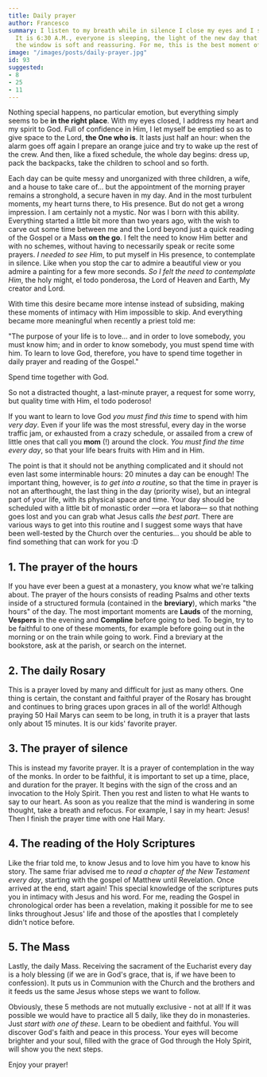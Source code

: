 ```yaml
---
title: Daily prayer
author: Francesco
summary: I listen to my breath while in silence I close my eyes and I start praying.
  It is 6:30 A.M., everyone is sleeping, the light of the new day that appears from
  the window is soft and reassuring. For me, this is the best moment of the day.
image: "/images/posts/daily-prayer.jpg"
id: 93
suggested:
- 8
- 25
- 11
---
```


Nothing special happens, no particular emotion, but everything simply seems to be **in the right place**. With my eyes closed, I address my heart and my spirit to God. Full of confidence in Him, I let myself be emptied so as to give space to the Lord, **the One who is**. It lasts just half an hour: when the alarm goes off again I prepare an orange juice and try to wake up the rest of the crew. And then, like a fixed schedule, the whole day begins: dress up, pack the backpacks, take the children to school and so forth.  

Each day can be quite messy and unorganized with three children, a wife, and a house to take care of… but the appointment of the morning prayer remains a stronghold, a secure haven in my day. And in the most turbulent moments, my heart turns there, to His presence. But do not get a wrong impression. I am certainly not a mystic. Nor was I born with this ability. Everything started a little bit more than two years ago, with the wish to carve out some time between me and the Lord beyond just a quick reading of the Gospel or a Mass **on the go**. I felt the need to know Him better and with no schemes, without having to necessarily speak or recite some prayers. *I needed to see Him*, to put myself in His presence, to contemplate in silence. Like when you stop the car to admire a beautiful view or you admire a painting for a few more seconds. *So I felt the need to contemplate Him*, the holy might, el todo ponderosa, the Lord of Heaven and Earth, My creator and Lord.  

With time this desire became more intense instead of subsiding, making these moments of intimacy with Him impossible to skip. And everything became more meaningful when recently a priest told me:  

"The purpose of your life is to love... and in order to love somebody, you must know him; and in order to know somebody, you must spend time with him. To learn to love God, therefore, you have to spend time together in daily prayer and reading of the Gospel."  

Spend time together with God.  

So not a distracted thought, a last-minute prayer, a request for some worry, but quality time with Him, el todo poderoso!  

If you want to learn to love God *you must find this time* to spend with him *very day*. Even if your life was the most stressful, every day in the worse traffic jam, or exhausted from a crazy schedule, or assailed from a crew of little ones that call you **mom** (!) around the clock. *You must find the time every day*, so that your life bears fruits with Him and in Him.

The point is that it should not be anything complicated and it should not even last some interminable hours: 20 minutes a day can be enough! The important thing, however, is *to get into a routine*, so that the time in prayer is not an afterthought, the last thing in the day (priority wise), but an integral part of your life, with its physical space and time. Your day should be scheduled with a little bit of monastic order —ora et labora— so that nothing goes lost and you can grab what Jesus calls *the best part*. There are various ways to get into this routine and I suggest some ways that have been well-tested by the Church over the centuries... you should be able to find something that can work for you :D  

## 1. The prayer of the hours  

If you have ever been a guest at a monastery, you know what we're talking about. The prayer of the hours consists of reading Psalms and other texts inside of a structured formula (contained in the **breviary**), which marks "the hours" of the day. The most important moments are **Lauds** of the morning, **Vespers** in the evening and **Compline** before going to bed. To begin, try to be faithful to one of these moments, for example before going out in the morning or on the train while going to work. Find a breviary at the bookstore, ask at the parish, or search on the internet.  

## 2. The daily Rosary  

This is a prayer loved by many and difficult for just as many others. One thing is certain, the constant and faithful prayer of the Rosary has brought and continues to bring graces upon graces in all of the world! Although praying 50 Hail Marys can seem to be long, in truth it is a prayer that lasts only about 15 minutes. It is our kids' favorite prayer.  

## 3. The prayer of silence  

This is instead my favorite prayer. It is a prayer of contemplation in the way of the monks. In order to be faithful, it is important to set up a time, place, and duration for the prayer. It begins with the sign of the cross and an invocation to the Holy Spirit. Then you rest and listen to what He wants to say to our heart. As soon as you realize that the mind is wandering in some thought, take a breath and refocus. For example, I say in my heart: Jesus! Then I finish the prayer time with one Hail Mary.  

## 4. The reading of the Holy Scriptures  

Like the friar told me, to know Jesus and to love him you have to know his story. The same friar advised me to *read a chapter of the New Testament every day*, starting with the gospel of Matthew until Revelation. Once arrived at the end, start again! This special knowledge of the scriptures puts you in intimacy with Jesus and his word. For me, reading the Gospel in chronological order has been a revelation, making it possible for me to see links throughout Jesus' life and those of the apostles that I completely didn't notice before.  

## 5. The Mass  

Lastly, the daily Mass. Receiving the sacrament of the Eucharist every day is a holy blessing (if we are in God's grace, that is, if we have been to confession). It puts us in Communion with the Church and the brothers and it feeds us the same Jesus whose steps we want to follow.  

Obviously, these 5 methods are not mutually exclusive - not at all! If it was possible we would have to practice all 5 daily, like they do in monasteries. Just *start with one of these*. Learn to be obedient and faithful. You will discover God's faith and peace in this process. Your eyes will become brighter and your soul, filled with the grace of God through the Holy Spirit, will show you the next steps.  

Enjoy your prayer!  
